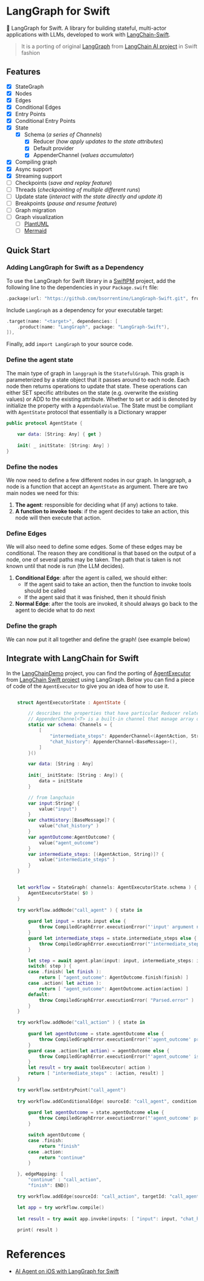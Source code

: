 # LangGraph for Swift

🚀 LangGraph for Swift. A library for building stateful, multi-actor applications with LLMs, developed to work with [LangChain-Swift]. 
> It is a porting of original [LangGraph] from [LangChain AI project][langchain.ai] in Swift fashion

## Features

- [x] StateGraph
- [x] Nodes
- [x] Edges
- [x] Conditional Edges
- [x] Entry Points
- [x] Conditional Entry Points
- [x] State
  - [x] Schema (_a series of Channels_)
    - [x] Reducer (_how apply  updates to the state attributes_)
    - [x] Default provider
    - [x] AppenderChannel (_values accumulator_)
- [x] Compiling graph    
- [x] Async support 
- [x] Streaming support 
- [ ] Checkpoints (_save and replay feature_)
- [ ] Threads (_checkpointing of multiple different runs_)
- [ ] Update state (_interact with the state directly and update it_)
- [ ] Breakpoints (_pause and resume feature_)
- [ ] Graph migration
- [ ] Graph visualization
  - [ ] [PlantUML]
  - [ ] [Mermaid]

## Quick Start 

### Adding LangGraph for Swift as a Dependency

To use the LangGraph for Swift library in a [SwiftPM] project, add the following line to the dependencies in your `Package.swift` file:

```Swift
.package(url: "https://github.com/bsorrentino/LangGraph-Swift.git", from: "3.0.1"),
```
Include `LangGraph` as a dependency for your executable target:

```Swift
.target(name: "<target>", dependencies: [
    .product(name: "LangGraph", package: "LangGraph-Swift"),
]),
```

Finally, add `import LangGraph` to your source code.

### Define the agent state

The main type of graph in `langgraph` is the `StatefulGraph`. This graph is parameterized by a state object that it passes around to each node. Each node then returns operations to update that state. These operations can either SET specific attributes on the state (e.g. overwrite the existing values) or ADD to the existing attribute. Whether to set or add is denoted by initialize the property with a `AppendableValue`. The State must be compliant with `AgentState` protocol that essentially is a Dictionary wrapper

```Swift
public protocol AgentState {
    
    var data: [String: Any] { get }
    
    init( _ initState: [String: Any] )
}
```

### Define the nodes

We now need to define a few different nodes in our graph. In langgraph, a node is a function that accept an `AgentState` as argument. There are two main nodes we need for this:

1. **The agent**: responsible for deciding what (if any) actions to take.
1. **A function to invoke tools**: if the agent decides to take an action, this node will then execute that action.

### Define Edges

We will also need to define some edges. Some of these edges may be conditional. The reason they are conditional is that based on the output of a node, one of several paths may be taken. The path that is taken is not known until that node is run (the LLM decides).

1. **Conditional Edge**: after the agent is called, we should either:
    * If the agent said to take an action, then the function to invoke tools should be called
    * If the agent said that it was finished, then it should finish
1. **Normal Edge**: after the tools are invoked, it should always go back to the agent to decide what to do next

### Define the graph

We can now put it all together and define the graph! (see example below)

## Integrate with LangChain for Swift

In the [LangChainDemo](LangChainDemo) project, you can find the porting of [AgentExecutor] from [LangChain Swift project][langchain.ai] using LangGraph. Below you can find a piece of code of the `AgentExecutor` to give you an idea of how to use it.


```Swift

    struct AgentExecutorState : AgentState {

        // describes the properties that have particular Reducer related function
        // AppenderChannel<T> is a built-in channel that manage array of values
        static var schema: Channels = {
            [
                "intermediate_steps": AppenderChannel<(AgentAction, String)>(),
                "chat_history": AppenderChannel<BaseMessage>(),
            ]
        }()

        var data: [String : Any]
        
        init(_ initState: [String : Any]) {
            data = initState
        }

        // from langchain
        var input:String? {
            value("input")
        }
        var chatHistory:[BaseMessage]? {
            value("chat_history" )
        }
        var agentOutcome:AgentOutcome? {
            value("agent_outcome")
        }     
        var intermediate_steps: [(AgentAction, String)]? {
            value("intermediate_steps" )
        }   
    }


    let workflow = StateGraph( channels: AgentExecutorState.schema ) {
        AgentExecutorState( $0 )
    }
        
    try workflow.addNode("call_agent" ) { state in
        
        guard let input = state.input else {
            throw CompiledGraphError.executionError("'input' argument not found in state!")
        }
        guard let intermediate_steps = state.intermediate_steps else {
            throw CompiledGraphError.executionError("'intermediate_steps' property not found in state!")
        }

        let step = await agent.plan(input: input, intermediate_steps: intermediate_steps)
        switch( step ) {
        case .finish( let finish ):
            return [ "agent_outcome": AgentOutcome.finish(finish) ]
        case .action( let action ):
            return [ "agent_outcome": AgentOutcome.action(action) ]
        default:
            throw CompiledGraphError.executionError( "Parsed.error" )
        }
    }

    try workflow.addNode("call_action" ) { state in
        
        guard let agentOutcome = state.agentOutcome else {
            throw CompiledGraphError.executionError("'agent_outcome' property not found in state!")
        }
        guard case .action(let action) = agentOutcome else {
            throw CompiledGraphError.executionError("'agent_outcome' is not an action!")
        }
        let result = try await toolExecutor( action )
        return [ "intermediate_steps" : (action, result) ]
    }

    try workflow.setEntryPoint("call_agent")
    
    try workflow.addConditionalEdge( sourceId: "call_agent", condition: { state in
        
        guard let agentOutcome = state.agentOutcome else {
            throw CompiledGraphError.executionError("'agent_outcome' property not found in state!")
        }

        switch agentOutcome {
        case .finish:
            return "finish"
        case .action:
            return "continue"
        }

    }, edgeMapping: [
        "continue" : "call_action",
        "finish": END])

    try workflow.addEdge(sourceId: "call_action", targetId: "call_agent")

    let app = try workflow.compile()
    
    let result = try await app.invoke(inputs: [ "input": input, "chat_history": [] ])
    
    print( result )

```

# References

* [AI Agent on iOS with LangGraph for Swift](https://dev.to/bsorrentino/ai-agent-on-ios-with-langgraph-for-swift-1740)


[article1]: https://dev.to/bsorrentino/ai-agent-on-ios-with-langgraph-for-swift-1740
[SwiftPM]: https://www.swift.org/documentation/package-manager/
[langchain-swift]: https://github.com/buhe/langchain-swift.git
[langchain.ai]: https://github.com/langchain-ai
[langgraph]: https://github.com/langchain-ai/langgraph
[AgentExecutor]: https://github.com/buhe/langchain-swift/blob/main/Sources/LangChain/agents/Agent.swift
[PlantUML]: https://plantuml.com
[Mermaid]: https://mermaid.js.org